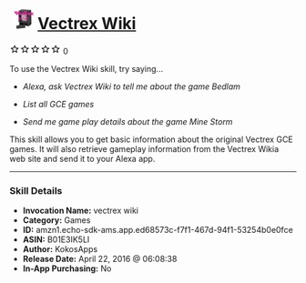 # &nbsp;<img src="skill_icon" alt="Vectrex Wiki icon" width="36"> [Vectrex Wiki](http://alexa.amazon.com/#skills/amzn1.echo-sdk-ams.app.ed68573c-f7f1-467d-94f1-53254b0e0fce)
![0 stars](../../images/ic_star_border_black_18dp_1x.png)![0 stars](../../images/ic_star_border_black_18dp_1x.png)![0 stars](../../images/ic_star_border_black_18dp_1x.png)![0 stars](../../images/ic_star_border_black_18dp_1x.png)![0 stars](../../images/ic_star_border_black_18dp_1x.png) 0

To use the Vectrex Wiki skill, try saying...

* *Alexa, ask Vectrex Wiki to tell me about the game Bedlam*

* *List all GCE games*

* *Send me game play details about the game Mine Storm*

This skill allows you to get basic information about the original Vectrex GCE games.
It will also retrieve gameplay information from the Vectrex Wikia web site and send it to your Alexa app.

***

### Skill Details

* **Invocation Name:** vectrex wiki
* **Category:** Games
* **ID:** amzn1.echo-sdk-ams.app.ed68573c-f7f1-467d-94f1-53254b0e0fce
* **ASIN:** B01E3IK5LI
* **Author:** KokosApps
* **Release Date:** April 22, 2016 @ 06:08:38
* **In-App Purchasing:** No
